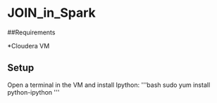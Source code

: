 # JOIN_in_Spark

##Requirements

*Cloudera VM

## Setup

Open a terminal in the VM and install Ipython:
'''bash
sudo yum install python-ipython
'''


